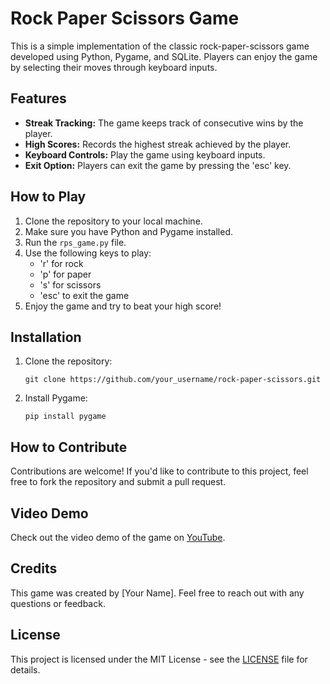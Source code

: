 <!DOCTYPE html>
<html lang="en">

<head>
    <meta charset="UTF-8">
    <meta name="viewport" content="width=device-width, initial-scale=1.0">
    <title>Rock Paper Scissors Game</title>
</head>

<body>
    <h1>Rock Paper Scissors Game</h1>

<p>This is a simple implementation of the classic rock-paper-scissors game developed using Python, Pygame, and SQLite.
Players can enjoy the game by selecting their moves through keyboard inputs.</p>

<h2>Features</h2>
<ul>
<li><strong>Streak Tracking:</strong> The game keeps track of consecutive wins by the player.</li>
<li><strong>High Scores:</strong> Records the highest streak achieved by the player.</li>
<li><strong>Keyboard Controls:</strong> Play the game using keyboard inputs.</li>
<li><strong>Exit Option:</strong> Players can exit the game by pressing the 'esc' key.</li>
</ul>

<h2>How to Play</h2>
<ol>
<li>Clone the repository to your local machine.</li>
<li>Make sure you have Python and Pygame installed.</li>
<li>Run the <code>rps_game.py</code> file.</li>
<li>Use the following keys to play:
<ul>
<li>'r' for rock</li>
<li>'p' for paper</li>
<li>'s' for scissors</li>
<li>'esc' to exit the game</li>
</ul>
</li>
<li>Enjoy the game and try to beat your high score!</li>
 </ol>

<h2>Installation</h2>
<ol>
<li>Clone the repository:
<pre><code>git clone https://github.com/your_username/rock-paper-scissors.git</code></pre>
</li>
<li>Install Pygame:
<pre><code>pip install pygame</code></pre>
</li>
</ol>

<h2>How to Contribute</h2>
<p>Contributions are welcome! If you'd like to contribute to this project, feel free to fork the repository and submit
        a pull request.</p>

<h2>Video Demo</h2>
<p>Check out the video demo of the game on <a href="https://youtu.be/k7M53BoJsdM">YouTube</a>.</p>

<h2>Credits</h2>
<p>This game was created by [Your Name]. Feel free to reach out with any questions or feedback.</p>

<h2>License</h2>
<p>This project is licensed under the MIT License - see the <a href="LICENSE">LICENSE</a> file for details.</p>
</body>

</html>
